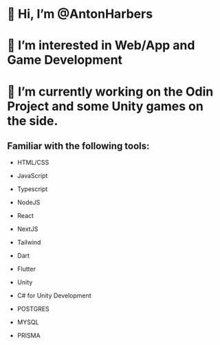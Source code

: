 # 👋 Hi, I’m @AntonHarbers
# 👀 I’m interested in Web/App and Game Development
# 🌱 I’m currently working on the Odin Project and some Unity games on the side.

## Familiar with the following tools:
- HTML/CSS
- JavaScript
- Typescript
- NodeJS
- React
- NextJS
- Tailwind
  
- Dart
- Flutter
  
- Unity
- C# for Unity Development

- POSTGRES
- MYSQL
- PRISMA

<!---
AntonHarbers/AntonHarbers is a ✨ special ✨ repository because its `README.md` (this file) appears on your GitHub profile.
You can click the Preview link to take a look at your changes.
--->
